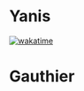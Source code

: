 
# Yanis

[![wakatime](https://wakatime.com/badge/user/eae7c368-d335-4b39-8404-98485fb4bb06/project/21b8a4fc-0bef-4a2b-9cb3-7af7064cca53.svg)](https://wakatime.com/badge/user/eae7c368-d335-4b39-8404-98485fb4bb06/project/21b8a4fc-0bef-4a2b-9cb3-7af7064cca53)

# Gauthier


